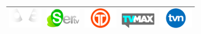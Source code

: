 | ![](https://raw.githubusercontent.com/RevGear/logo/master/Countries/PA/OyeTV.png) | ![](https://raw.githubusercontent.com/RevGear/logo/master/Countries/PA/SerTV.png) | ![](https://raw.githubusercontent.com/RevGear/logo/master/Countries/PA/Telemetro.png) | ![](https://raw.githubusercontent.com/RevGear/logo/master/Countries/PA/TVMax.png) | ![](https://raw.githubusercontent.com/RevGear/logo/master/Countries/PA/TVN.png) | 
|:---:|:---:|:---:|:---:|:---:| 
